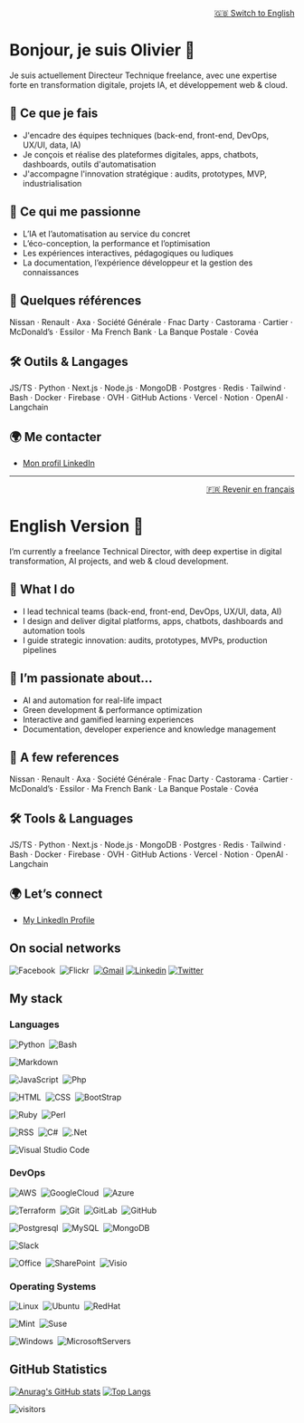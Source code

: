 <!-- Version française -->

<p align="right"><a href="#english-version">🇬🇧 Switch to English</a></p>

# Bonjour, je suis Olivier 👋

Je suis actuellement Directeur Technique freelance, avec une expertise forte en transformation digitale, projets IA, et développement web & cloud.

## 🚀 Ce que je fais

- J'encadre des équipes techniques (back-end, front-end, DevOps, UX/UI, data, IA)
- Je conçois et réalise des plateformes digitales, apps, chatbots, dashboards, outils d'automatisation
- J'accompagne l'innovation stratégique : audits, prototypes, MVP, industrialisation

## 🧠 Ce qui me passionne

- L’IA et l’automatisation au service du concret
- L’éco-conception, la performance et l’optimisation
- Les expériences interactives, pédagogiques ou ludiques
- La documentation, l’expérience développeur et la gestion des connaissances

## 📌 Quelques références

Nissan · Renault · Axa · Société Générale · Fnac Darty · Castorama · Cartier · McDonald’s · Essilor · Ma French Bank · La Banque Postale · Covéa

## 🛠 Outils & Langages

JS/TS · Python · Next.js · Node.js · MongoDB · Postgres · Redis · Tailwind · Bash · Docker · Firebase · OVH · GitHub Actions · Vercel · Notion · OpenAI · Langchain

## 🌍 Me contacter

- [Mon profil LinkedIn](https://www.linkedin.com/in/olivier-leteneur)

---

<!-- English version -->

<p align="right"><a href="#bonjour-je-suis-olivier-">🇫🇷 Revenir en français</a></p>

# English Version 👋

I’m currently a freelance Technical Director, with deep expertise in digital transformation, AI projects, and web & cloud development.

## 🚀 What I do

- I lead technical teams (back-end, front-end, DevOps, UX/UI, data, AI)
- I design and deliver digital platforms, apps, chatbots, dashboards and automation tools
- I guide strategic innovation: audits, prototypes, MVPs, production pipelines

## 🧠 I’m passionate about…

- AI and automation for real-life impact
- Green development & performance optimization
- Interactive and gamified learning experiences
- Documentation, developer experience and knowledge management

## 📌 A few references

Nissan · Renault · Axa · Société Générale · Fnac Darty · Castorama · Cartier · McDonald’s · Essilor · Ma French Bank · La Banque Postale · Covéa

## 🛠 Tools & Languages

JS/TS · Python · Next.js · Node.js · MongoDB · Postgres · Redis · Tailwind · Bash · Docker · Firebase · OVH · GitHub Actions · Vercel · Notion · OpenAI · Langchain

## 🌍 Let’s connect

- [My LinkedIn Profile](https://www.linkedin.com/in/olivier-leteneur)

## On social networks
![Facebook](https://img.shields.io/badge/-Facebook-1877F2?style=flat&logo=facebook&logoColor=white)&nbsp;
![Flickr](https://img.shields.io/badge/-Flickr-0063DC?style=flat&logo=flickr&logoColor=white)&nbsp;
[![Gmail](https://img.shields.io/badge/olivierleteneur-DD0031?style=flat&logo=Gmail&logoColor=white&link=mailto:olivierleteneur@gmail.com)](mailto:olivierleteneur@gmail.com)
[![Linkedin](https://img.shields.io/badge/LinkedIn-0077B5?style=flat&logo=linkedin&logoColor=white&link=https://www.linkedin.com/in/olivier-leteneur/)](https://www.linkedin.com/in/olivier-leteneur/)
[![Twitter](https://img.shields.io/badge/-olivierleteneur-1DA1F2?style=flat&logo=Twitter&logoColor=white&link=https://twitter.com/olivierleteneur)](https://twitter.com/olivierleteneur)

## My stack

### Languages
![Python](https://img.shields.io/badge/-Python-3776AB?style=flat&logo=python&logoColor=white)&nbsp;
![Bash](https://img.shields.io/badge/Shell_Script-121011?style=flat&logo=gnu-bash&logoColor=white)&nbsp;

![Markdown](https://img.shields.io/badge/Markdown-000000?style=flat&logo=markdown&logoColor=white)&nbsp;

![JavaScript](https://img.shields.io/badge/-JavaScript-F7DF1E?style=flat&logo=javascript&logoColor=white)&nbsp;
![Php](https://img.shields.io/badge/-PHP-777BB4?style=flat&logo=php&logoColor=white)&nbsp;

![HTML](https://img.shields.io/badge/-HTML-E34F26?style=flat&logo=HTML5&logoColor=white)&nbsp;
![CSS](https://img.shields.io/badge/-CSS-1572B6?style=flat&logo=CSS3&logoColor=white)&nbsp;
![BootStrap](https://img.shields.io/badge/Bootstrap-563D7C?style=flat&logo=bootstrap&logoColor=white)&nbsp;

![Ruby](https://img.shields.io/badge/Ruby-CC342D?style=flat&logo=ruby&logoColor=white)&nbsp;
![Perl](https://img.shields.io/badge/Perl-39457E?style=flat&logo=perl&logoColor=white)&nbsp;

![RSS](https://img.shields.io/badge/RSS-FFA500?style=flat&logo=rss&logoColor=white)&nbsp;
![C#](https://img.shields.io/badge/C%23-239120?style=flat&logo=c-sharp&logoColor=white)&nbsp;
![.Net](https://img.shields.io/badge/.NET-5C2D91?style=flat&logo=.net&logoColor=white)&nbsp;


![Visual Studio Code](https://img.shields.io/badge/-VSCode-5C2D91?style=flat&logo=visual-studio-code&logoColor=white)&nbsp;


### DevOps
![AWS](https://img.shields.io/badge/Amazon_AWS-232F3E?style=flat&logo=amazon-aws&logoColor=white)&nbsp;
![GoogleCloud](https://img.shields.io/badge/Google_Cloud-4285F4?style=flat&logo=google-cloud&logoColor=white)&nbsp;
![Azure](https://img.shields.io/badge/Microsoft_Azure-0089D6?style=flat&logo=microsoft-azure&logoColor=white)&nbsp;

![Terraform](https://img.shields.io/badge/Terraform-7B42BC?style=flat&logo=terraform&logoColor=white)&nbsp;
![Git](https://img.shields.io/badge/-Git-F05032?style=flat&logo=git&logoColor=white)&nbsp;
![GitLab](https://img.shields.io/badge/GitLab-330F63?style=flat&logo=gitlab&logoColor=white)&nbsp;
![GitHub](https://img.shields.io/badge/GitHub-330F63?style=flat&logo=github&logoColor=white)&nbsp;

![Postgresql](https://img.shields.io/badge/-PostgreSQL-F05032?style=flat&logo=postgresql&logoColor=white)&nbsp;
![MySQL](https://img.shields.io/badge/MySQL-00000F?style=flat&logo=mysql&logoColor=white)&nbsp;
![MongoDB](https://img.shields.io/badge/MongoDB-4EA94B?style=flat&logo=mongodb&logoColor=white)&nbsp;

![Slack](https://img.shields.io/badge/Slack-4A154B?style=flat&logo=slack&logoColor=white)&nbsp;

![Office](https://img.shields.io/badge/Microsoft_Office-D83B01?style=flat&logo=microsoft-office&logoColor=white)&nbsp;
![SharePoint](https://img.shields.io/badge/Microsoft_SharePoint-0078D4?style=flat&logo=microsoft-sharepoint&logoColor=white)&nbsp;
![Visio](https://img.shields.io/badge/Microsoft_Visio-3955A3?style=flat&logo=microsoft-visio&logoColor=white)&nbsp;


### Operating Systems
![Linux](https://img.shields.io/badge/-Linux-FCC624?style=flat&logo=linux&logoColor=white)&nbsp;
![Ubuntu](https://img.shields.io/badge/-Ubuntu-F05032?style=flat&logo=ubuntu&logoColor=white)&nbsp;
![RedHat](https://img.shields.io/badge/-RedHat-EE0000?style=flat&logo=redhat&logoColor=white)&nbsp;

![Mint](https://img.shields.io/badge/Linux_Mint-87CF3E?style=flat&logo=linux-mint&logoColor=white)&nbsp;
![Suse](https://img.shields.io/badge/Linux_Suse-0C322C?style=flat&logo=linux-suse&logoColor=white)&nbsp;

![Windows](https://img.shields.io/badge/Windows_10-003399?style=flat&logo=windows-10&logoColor=white)&nbsp;
![MicrosoftServers](https://img.shields.io/badge/Microsoft_Servers-666666?style=flat&logo=microsoft&logoColor=white)&nbsp;


## GitHub Statistics

[![Anurag's GitHub stats](https://github-readme-stats.vercel.app/api?username=olivierleteneur&show_icons=true&theme=tokyonight )](https://github.com/olivierleteneur/github-readme-stats)
[![Top Langs](https://github-readme-stats.vercel.app/api/top-langs/?username=olivierleteneur&layout=compact&show_icons=true&theme=github_dark )](https://github.com/olivierleteneur/github-readme-stats)

![visitors](https://visitor-badge.laobi.icu/badge?page_id=olivierleteneur)
